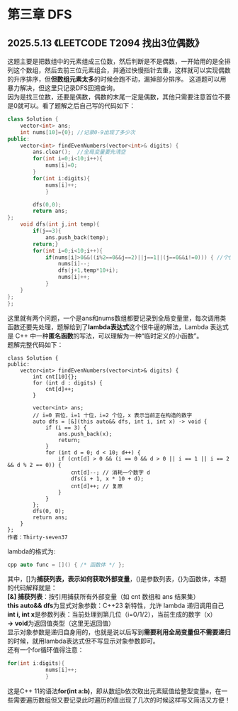 # 第三章 DFS
## 2025.5.13 《LEETCODE T2094 找出3位偶数》   
这题主要是把数组中的元素组成三位数，然后判断是不是偶数，一开始用的是全排列这个数组，然后去前三位元素组合，并通过快慢指针去重，这样就可以实现偶数的升序排序，但**但数组元素太多**的时候会跑不动，漏掉部分排序。
这道题可以用暴力解决，但这里只记录DFS回溯查询。   
因为是找三位数，还要是偶数，偶数的末尾一定是偶数，其他只需要注意首位不要是0就可以。看了题解之后自己写的代码如下：
~~~cpp
class Solution {
    vector<int> ans;
    int nums[10]={0}; //记录0-9出现了多少次
public:
    vector<int> findEvenNumbers(vector<int>& digits) {
        ans.clear();  //全局变量要先清空
        for(int i=0;i<10;i++){
            nums[i]=0;
        }
        for(int i:digits){
            nums[i]++;
            }

        dfs(0,0);
        return ans;
};
    void dfs(int j,int temp){
        if(j==3){
            ans.push_back(temp);
        return;}
        for(int i=0;i<10;i++){
            if(nums[i]>0&&((i%2==0&&j==2)||j==1||(j==0&&i!=0))) { //个位必须是偶数、十位随便、百位不为0 **这个条件判断值得反复琢磨**
                nums[i]--;
                dfs(j+1,temp*10+i);
                nums[i]++;
            }
    }
};
};
~~~
这里就有两个问题，一个是ans和nums数组都要记录到全局变量里，每次调用类函数还要先处理，题解给到了**lambda表达式**这个很牛逼的解法，Lambda 表达式是 C++ 中一种**匿名函数**的写法，可以理解为一种“临时定义的小函数”。   
题解完整代码如下：
~~~
class Solution {
public:
    vector<int> findEvenNumbers(vector<int>& digits) {
        int cnt[10]{};
        for (int d : digits) {
            cnt[d]++;
        }

        vector<int> ans;
        // i=0 百位，i=1 十位，i=2 个位，x 表示当前正在构造的数字
        auto dfs = [&](this auto&& dfs, int i, int x) -> void {
            if (i == 3) {
                ans.push_back(x);
                return;
            }
            for (int d = 0; d < 10; d++) {
                if (cnt[d] > 0 && (i == 0 && d > 0 || i == 1 || i == 2 && d % 2 == 0)) {
                    cnt[d]--; // 消耗一个数字 d
                    dfs(i + 1, x * 10 + d);
                    cnt[d]++; // 复原
                }
            }
        };
        dfs(0, 0);
        return ans;
    }
};
作者：Thirty-seven37
~~~
lambda的格式为:
~~~cpp
cpp auto func = []() { /* 函数体 */ };
~~~
其中，[]为**捕获列表，表示如何获取外部变量**，()是参数列表，{}为函数体，本题的代码解释就是：   
**[&]	捕获列表**：按引用捕获所有外部变量（如 cnt 数组和 ans 结果集）  
**this auto&& dfs**为显式对象参数：C++23 新特性，允许 lambda 递归调用自己   
**int i, int x**是参数列表：当前处理到第几位（i=0/1/2），当前生成的数字（x）   
**-> void**为返回值类型（这里无返回值）   
显示对象参数是递归自身用的，也就是说以后写到**需要利用全局变量但不需要递归**的时候，就用lambda表达式但不写显示对象参数即可。   
还有一个for循环值得注意：
~~~cpp
for(int i:digits){
            nums[i]++;
            }
~~~
这是C++ 11的语法**for(int a:b)**，即从数组b依次取出元素赋值给整型变量a，在一些需要遍历数组但又要记录此时遍历的值出现了几次的时候这样写又简洁又方便！
